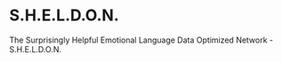 S.H.E.L.D.O.N.
==============

The Surprisingly Helpful Emotional Language Data Optimized Network - S.H.E.L.D.O.N.
